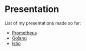 # Presentation

List of my presentations made so far:

- [Prometheus](https://alanyoshida.github.io/presentation/slides/Prometheus.html)
- [Golang](https://alanyoshida.github.io/presentation/slides/Golang.html)
- [Istio](https://alanyoshida.github.io/presentation/slides/Istio.html)
